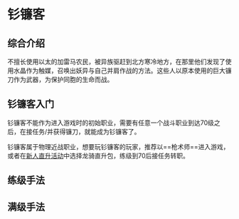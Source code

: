 # 钐镰客
<FloatTOC />

## 综合介绍

不擅长使用以太的加雷马农民，被异族驱赶到北方寒冷地方，在那里他们发现了使用水晶作为触媒，召唤出妖异与自己并肩作战的方法。这些人以原本使用的巨大镰刀作为武器，为保护同胞的生命而战。

## 钐镰客入门

钐镰客不能作为进入游戏时的初始职业，需要有任意一个战斗职业到达70级之后，在<Pos name="乌尔达哈现世回廊" :x="12.8" :y="8.6" />接任务<quest name="リーパーたる者"  type="plus"/>/<quest name="The Killer Instinct"  type="plus"/>并获得镰刀，就能成为钐镰客了。

钐镰客属于物理近战职业，想要玩钐镰客的玩家，推荐以==枪术师==进入游戏，或者在[新人直升活动](/before/pay.md#萌新招待领多重福利)中选择龙骑直升包，练级到70后接任务转职。

## 练级手法

<UnderConstruction />

## 满级手法
